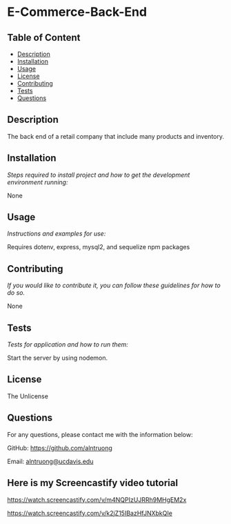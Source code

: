 # E-Commerce-Back-End

 ## Table of Content

  - [Description](#description)
  - [Installation](#installation)
  - [Usage](#usage)
  - [License](#license)
  - [Contributing](#contributing)
  - [Tests](#tests)
  - [Questions](#questions)


  ## Description
  The back end of a retail company that include many products and inventory.

  ## Installation

  *Steps required to install project and how to get the development environment running:*

  None

  ## Usage

  *Instructions and examples for use:*

  Requires dotenv, express, mysql2, and sequelize npm packages

  ## Contributing

  *If you would like to contribute it, you can follow these guidelines for how to do so.*

  None

  ## Tests

  *Tests for application and how to run them:*

  Start the server by using nodemon.

  ## License

  The Unlicense

  ## Questions

  For any questions, please contact me with the information below:

  GitHub: https://github.com/alntruong

  Email: alntruong@ucdavis.edu

  ## Here is my Screencastify video tutorial

https://watch.screencastify.com/v/m4NQPIzUJRRh9MHgEM2x

https://watch.screencastify.com/v/k2jZ15IBazHfJNXbkQIe
